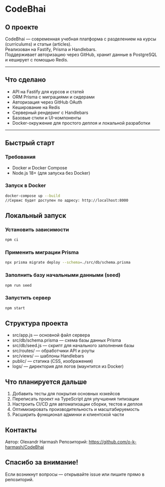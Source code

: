 # CodeBhai

## О проекте

CodeBhai — современная учебная платформа с разделением на курсы (curriculums) и статьи (articles).  
Реализован на Fastify, Prisma и Handlebars.  
Поддерживает авторизацию через GitHub, хранит данные в PostgreSQL и кеширует с помощью Redis.  

---

## Что сделано

- API на Fastify для курсов и статей  
- ORM Prisma с миграциями и сидерами  
- Авторизация через GitHub OAuth  
- Кеширование на Redis  
- Серверный рендеринг с Handlebars  
- Базовые стили и UI-компоненты  
- Docker-окружение для простого деплоя и локальной разработки  

---

## Быстрый старт

### Требования

- Docker и Docker Compose  
- Node.js 18+ (для запуска без Docker)  

### Запуск в Docker

```bash
docker-compose up --build
//Сервис будет доступен по адресу: http://localhost:8000
```

## Локальный запуск

### Установить зависимости

```bash
npm ci
```

### Применить миграции Prisma

```bash
npx prisma migrate deploy --schema=./src/db/schema.prisma
```

### Заполнить базу начальными данными (seed)

```bash
npm run seed
```

### Запустить сервер

```bash
npm start
```

## Структура проекта

- src/app.js — основной файл сервера
- src/db/schema.prisma — схема базы данных Prisma
- src/db/seed.js — скрипт для начального заполнения базы
- src/routes/ — обработчики API и роуты
- src/views/ — шаблоны Handlebars
- public/ — статика (CSS, изображения)
- logs/ — директория для логов (маунтится из Docker)

## Что планируется дальше

1. Добавить тесты для покрытия основных юзкейсов
2. Переписать проект на TypeScript для улучшения типизации
3. Настроить CI/CD для автоматизации сборки, тестов и деплоя
4. Оптимизировать производительность и масштабируемость
5. Расширить функционал админки и клиентской части

## Контакты
Автор: Olexandr Harmash
Репозиторий: https://github.com/o-k-harmash/CodeBhai

## Спасибо за внимание!
Если возникнут вопросы — открывайте issue или пишите прямо в репозиторий.